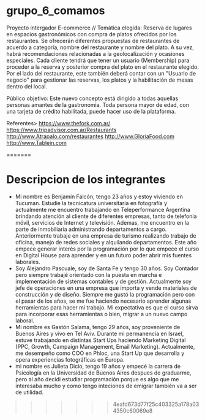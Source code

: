 # grupo_6_comamos
Proyecto intergador E-commerce //
Temática elegida: Reserva de lugares en espacios gastronómicos con compra de platos ofrecidos por los restaurantes. 
Se ofrecerán diferentes propuestas de restaurantes de acuerdo a categoría, nombre del restaurante y nombre del plato. A su vez, habrá recomendaciones relacionadas a la geolocalización y ocasiones especiales.
Cada cliente tendrá que tener un usuario (Membership) para proceder a la reserva y posterior compra del plato en el restaurante elegido. Por el lado del restaurante, este también deberá contar con un "Usuario de negocio" para gestionar las reservas, los platos y la habilitación de mesas dentro del local.

Público objetivo: Este nuevo concepto está dirigido a todas aquellas personas amantes de la gastronomia. Toda persona mayor de edad, con una tarjeta de crédito habilitada, puede hacer uso de la plataforma.

Referentes>
https://www.thefork.com.ar/
https://www.tripadvisor.com.ar/Restaurants
http://www.Atrapalo.com/restaurantes
http://www.GloriaFood.com
http://www.Tablein.com

=======

# Descripcion de los integrantes

- Mi nombre es Benjamín Falcón, tengo 23 años y estoy viviendo en Tucuman. Estudie la tecnicatura universitaria en fotografía y actualmente me encuentro trabajando en Teleperformance Argentina brindando atención al cliente de diferentes empresas, tanto de telefonía móvil, servicios de Internet y televisión. Ademas, me encuentro en la parte de inmobiliaria administrando departamentos a cargo. Anteriormente trabaje en una empresa de turismo realizando trabajo de oficina, manejo de redes sociales y alquilando departamentos. Este año empece generar interés por la programación por lo que empece el curso en Digital House para aprender y en un futuro poder abrir mis fuentes laborales.
- Soy Alejandro Pascuale, soy de Santa Fe y tengo 30 años. Soy Contador pero siempre trabajé orientado con la puesta en marcha e implementación de sistemas contables y de gestión. Actualmente soy jefe de operaciones en una empresa que importa y vende materiales de construcción y de diseño. Siempre me gustó la programación pero con el pasar de los años, se me fue haciendo necesario aprender algunas herramientas para hacer mi trabajo. Mi expectativa es que el curso sirva para incorporar esas herramientas o bien, migrar a un nuevo campo laboral.
- Mi nombre es Gastón Salama, tengo 29 años, soy proveniente de Buenos Aires y vivo en Tel Aviv. Durante mi permanencia en Israel, estuve trabajando en distintas Start Ups haciendo Marketing Digital (PPC, Growth, Campaign Management, Email Marketing). Actualmente, me desempeño como COO en Phloc, una Start Up que desarrolla y opera experiencias fotográficas en Europa.
- mi nombre es Julieta Dicio, tengo 19 años y empecé la carrera de Psicología en la Universidad de Buenos Aires despues de graduarme, pero al año decidi estudiar programación porque es algo que me interesaba mucho y como tengo inteciones de emigrar también va a ser de utilidad.
>>>>>>> 4eafd673d77f25c403325a178a034350c60069e8
